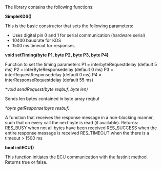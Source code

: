The library contains the following functions:

**SimpleKDS()**

This is the basic constructor that sets the following parameters:
- Uses digital pin 0 and 1 for serial communication (hardware serial)
- 10400 baudrate for KDS
- 1500 ms timeout for responses

**void setTiming(byte P1, byte P2, byte P3, byte P4)**

Function to set the timing parameters
P1 = interbyteRequestdelay (default 5 ms)
P2 = interByteResponsedelay (default 0 ms)
P3 = interRequestResponsedelay (default 0 ms)
P4 = interResponseRequestdelay (default 55 ms)

**void sendRequest(byte *reqbuf, byte len)**

Sends len bytes contained in byte array reqbuf

**byte getResponse(byte *resbuf)**

A function that receives the response message in a non-blocking manner, such that on every call the next byte is read (if available).
Returns:
RES_BUSY when not all bytes have been received 
RES_SUCCESS when the entire response message is received
RES_TIMEOUT when the there is a timeout > 1500 ms

**bool initECU()**

This function initiates the ECU communication with the fastinit method. Returns true or false.
	
